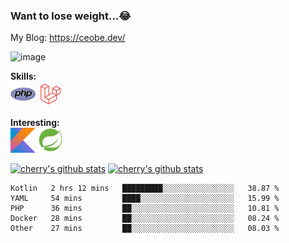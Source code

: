 ### Want to lose weight...😂

My Blog: https://ceobe.dev/

![image](https://github.com/cr-lgl/cr-lgl/blob/master/image.jpeg?raw=true)

**Skills:**  
<img height="40" src="https://raw.githubusercontent.com/github/explore/80688e429a7d4ef2fca1e82350fe8e3517d3494d/topics/php/php.png">
<img height="40" src="https://raw.githubusercontent.com/github/explore/5c058a388828bb5fde0bcafd4bc867b5bb3f26f3/topics/laravel/laravel.png">

**Interesting:**  
<img height="40" src="https://raw.githubusercontent.com/github/explore/80688e429a7d4ef2fca1e82350fe8e3517d3494d/topics/kotlin/kotlin.png">
<img height="40" src="https://raw.githubusercontent.com/github/explore/80688e429a7d4ef2fca1e82350fe8e3517d3494d/topics/spring-boot/spring-boot.png">

[![cherry's github stats](https://github-readme-stats.vercel.app/api?username=cr-lgl)](https://github.com/anuraghazra/github-readme-stats)
[![cherry's github stats](https://github-readme-stats.vercel.app/api/top-langs/?username=cr-lgl&layout=compact)](https://github.com/anuraghazra/github-readme-stats)

<!--START_SECTION:waka-->
```text
Kotlin   2 hrs 12 mins   █████████░░░░░░░░░░░░░░░░   38.87 % 
YAML     54 mins         ████░░░░░░░░░░░░░░░░░░░░░   15.99 % 
PHP      36 mins         ██░░░░░░░░░░░░░░░░░░░░░░░   10.81 % 
Docker   28 mins         ██░░░░░░░░░░░░░░░░░░░░░░░   08.24 % 
Other    27 mins         ██░░░░░░░░░░░░░░░░░░░░░░░   08.03 %
```
<!--END_SECTION:waka-->
